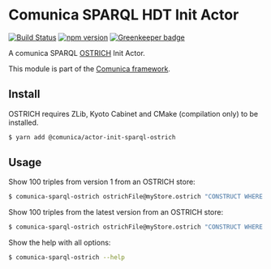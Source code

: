 # Comunica SPARQL HDT Init Actor

[![Build Status](https://travis-ci.org/rdfostrich/comunica-actor-init-sparql-ostrich.svg?branch=master)](https://travis-ci.org/rdfostrich/comunica-actor-init-sparql-ostrich)
[![npm version](https://badge.fury.io/js/%40comunica%2Factor-init-sparql-ostrich.svg)](https://www.npmjs.com/package/@comunica/actor-init-sparql-ostrich) [![Greenkeeper badge](https://badges.greenkeeper.io/rdfostrich/comunica-actor-init-sparql-ostrich.svg)](https://greenkeeper.io/)

A comunica SPARQL [OSTRICH](https://github.com/rdfostrich/) Init Actor.

This module is part of the [Comunica framework](https://github.com/comunica/comunica).

## Install

OSTRICH requires ZLib, Kyoto Cabinet and CMake (compilation only) to be installed.

```bash
$ yarn add @comunica/actor-init-sparql-ostrich
```

## Usage

Show 100 triples from version 1 from an OSTRICH store:

```bash
$ comunica-sparql-ostrich ostrichFile@myStore.ostrich "CONSTRUCT WHERE { GRAPH <http://graph.version.1> { ?s ?p ?o } } LIMIT 100"
```

Show 100 triples from the latest version from an OSTRICH store:

```bash
$ comunica-sparql-ostrich ostrichFile@myStore.ostrich "CONSTRUCT WHERE { ?s ?p ?o } LIMIT 100"
```

Show the help with all options:

```bash
$ comunica-sparql-ostrich --help
```
